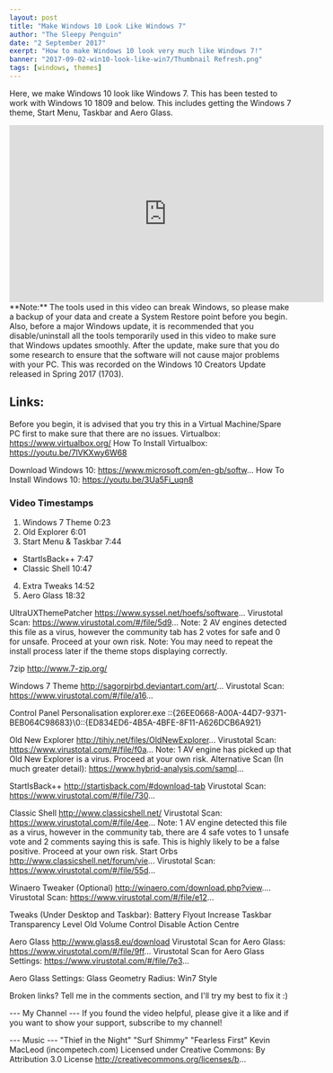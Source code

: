 ```yaml
---
layout: post
title: "Make Windows 10 Look Like Windows 7"
author: "The Sleepy Penguin"
date: "2 September 2017"
exerpt: "How to make Windows 10 look very much like Windows 7!"
banner: "2017-09-02-win10-look-like-win7/Thumbnail Refresh.png"
tags: [windows, themes]
---
```


Here, we make Windows 10 look like Windows 7. This has been tested to work with Windows 10 1809 and below. This includes getting the Windows 7 theme, Start Menu, Taskbar and Aero Glass.

<div class="videoWrapper">
    <iframe width="560" height="315" src="https://www.youtube-nocookie.com/embed/WRhn1P7-_bA" frameborder="0" allow="accelerometer; autoplay; encrypted-media; gyroscope; picture-in-picture" allowfullscreen></iframe>
</div>
**Note:** The tools used in this video can break Windows, so please make a backup of your data and create a System Restore point before you begin. Also, before a major Windows update, it is recommended that you disable/uninstall all the tools temporarily used in this video to make sure that Windows updates smoothly. After the update, make sure that you do some research to ensure that the software will not cause major problems with your PC. This was recorded on the Windows 10 Creators Update released in Spring 2017 (1703).



## Links:

Before you begin, it is advised that you try this in a Virtual Machine/Spare PC first to make sure that there are no issues.
Virtualbox: https://www.virtualbox.org/
How To Install Virtualbox: https://youtu.be/7lVKXwy6W68

Download Windows 10: https://www.microsoft.com/en-gb/softw...
How To Install Windows 10: https://youtu.be/3Ua5Fi_uqn8



### Video Timestamps

1. Windows 7 Theme 0:23
2. Old Explorer 6:01
3. Start Menu & Taskbar 7:44
  - StartIsBack++ 7:47
  - Classic Shell 10:47
4. Extra Tweaks 14:52
5. Aero Glass 18:32



UltraUXThemePatcher
https://www.syssel.net/hoefs/software...
Virustotal Scan: https://www.virustotal.com/#/file/5d9...
Note: 2 AV engines detected this file as a virus, however the community tab has 2 votes for safe and 0 for unsafe. Proceed at your own risk.
Note: You may need to repeat the install process later if the theme stops displaying correctly.

7zip
http://www.7-zip.org/

Windows 7 Theme
http://sagorpirbd.deviantart.com/art/...
Virustotal Scan: https://www.virustotal.com/#/file/a16...

Control Panel Personalisation
explorer.exe ::{26EE0668-A00A-44D7-9371-BEB064C98683}\0\::{ED834ED6-4B5A-4BFE-8F11-A626DCB6A921}

Old New Explorer
http://tihiy.net/files/OldNewExplorer...
Virustotal Scan: https://www.virustotal.com/#/file/f0a...
Note: 1 AV engine has picked up that Old New Explorer is a virus. Proceed at your own risk.
Alternative Scan (In much greater detail): https://www.hybrid-analysis.com/sampl...

StartIsBack++
http://startisback.com/#download-tab
Virustotal Scan: https://www.virustotal.com/#/file/730...

Classic Shell
http://www.classicshell.net/
Virustotal Scan: https://www.virustotal.com/#/file/4ee...
Note: 1 AV engine detected this file as a virus, however in the community tab, there are 4 safe votes to 1 unsafe vote and 2 comments saying this is safe. This is highly likely to be a false positive. Proceed at your own risk.
Start Orbs
http://www.classicshell.net/forum/vie...
Virustotal Scan: https://www.virustotal.com/#/file/55d...

Winaero Tweaker (Optional)
http://winaero.com/download.php?view....
Virustotal Scan: https://www.virustotal.com/#/file/e12...

Tweaks (Under Desktop and Taskbar):
Battery Flyout
Increase Taskbar Transparency Level
Old Volume Control
Disable Action Centre

Aero Glass
http://www.glass8.eu/download
Virustotal Scan for Aero Glass: https://www.virustotal.com/#/file/9ff...
Virustotal Scan for Aero Glass Settings: https://www.virustotal.com/#/file/7e3...

Aero Glass Settings:
Glass Geometry Radius: Win7 Style

Broken links? Tell me in the comments section, and I'll try my best to fix it :)

--- My Channel ---
If you found the video helpful, please give it a like and if you want to show your support, subscribe to my channel!

--- Music ---
"Thief in the Night"
"Surf Shimmy"
"Fearless First"
Kevin MacLeod (incompetech.com)
Licensed under Creative Commons: By Attribution 3.0 License
http://creativecommons.org/licenses/b...